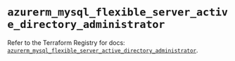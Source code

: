 # `azurerm_mysql_flexible_server_active_directory_administrator`

Refer to the Terraform Registry for docs: [`azurerm_mysql_flexible_server_active_directory_administrator`](https://registry.terraform.io/providers/hashicorp/azurerm/4.31.0/docs/resources/mysql_flexible_server_active_directory_administrator).
